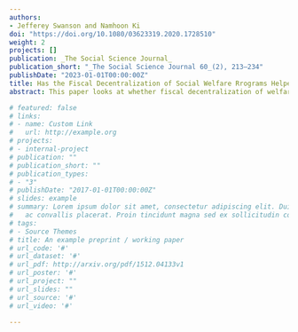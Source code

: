 ```yaml
---
authors:
- Jefferey Swanson and Namhoon Ki
doi: "https://doi.org/10.1080/03623319.2020.1728510"
weight: 2
projects: []
publication: _The Social Science Journal_
publication_short: "_The Social Science Journal 60_(2), 213–234"
publishDate: "2023-01-01T00:00:00Z"
title: Has the Fiscal Decentralization of Social Welfare Rrograms Helped Effectively Reduce Poverty across U.S. States?
abstract: This paper looks at whether fiscal decentralization of welfare programs made state governments effective at alleviating poverty. We make use of the National Association of State Budget Officers’ (NASBO) State Expenditure Report which publishes expenditure data in different areas by state and federal government. Using this data, we constructed expenditure ratios to demonstrate the moment when state governments took on more responsibility in funding compared to the federal government. Although we hypothesized fiscal decentralization to worsen poverty growth, we found the fiscal decentralization of Medicaid to reduce poverty rate growth. We believe this negative finding to be the result of the types of additional goods that are being offered to Medicaid beneficiaries beyond what is federally required.

# featured: false
# links:
# - name: Custom Link
#   url: http://example.org
# projects:
# - internal-project
# publication: ""
# publication_short: ""
# publication_types:
# - "3"
# publishDate: "2017-01-01T00:00:00Z"
# slides: example
# summary: Lorem ipsum dolor sit amet, consectetur adipiscing elit. Duis posuere tellus
#   ac convallis placerat. Proin tincidunt magna sed ex sollicitudin condimentum.
# tags:
# - Source Themes
# title: An example preprint / working paper
# url_code: '#'
# url_dataset: '#'
# url_pdf: http://arxiv.org/pdf/1512.04133v1
# url_poster: '#'
# url_project: ""
# url_slides: ""
# url_source: '#'
# url_video: '#'

---
```

